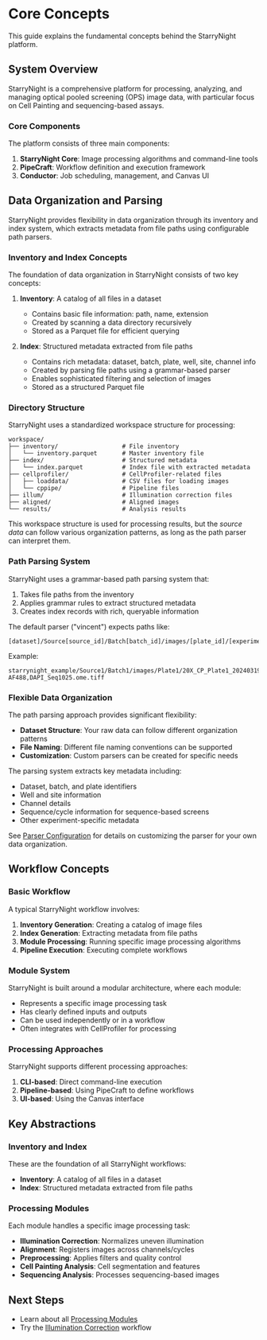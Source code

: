 # Core Concepts

This guide explains the fundamental concepts behind the StarryNight platform.

## System Overview

StarryNight is a comprehensive platform for processing, analyzing, and managing optical pooled screening (OPS) image data, with particular focus on Cell Painting and sequencing-based assays.

### Core Components

The platform consists of three main components:


1. **StarryNight Core**: Image processing algorithms and command-line tools
2. **PipeCraft**: Workflow definition and execution framework
3. **Conductor**: Job scheduling, management, and Canvas UI

## Data Organization and Parsing

StarryNight provides flexibility in data organization through its inventory and index system, which extracts metadata from file paths using configurable path parsers.

### Inventory and Index Concepts

The foundation of data organization in StarryNight consists of two key concepts:

1. **Inventory**: A catalog of all files in a dataset
   - Contains basic file information: path, name, extension
   - Created by scanning a data directory recursively
   - Stored as a Parquet file for efficient querying

2. **Index**: Structured metadata extracted from file paths
   - Contains rich metadata: dataset, batch, plate, well, site, channel info
   - Created by parsing file paths using a grammar-based parser
   - Enables sophisticated filtering and selection of images
   - Stored as a structured Parquet file

### Directory Structure

StarryNight uses a standardized workspace structure for processing:

```
workspace/
├── inventory/                  # File inventory
│   └── inventory.parquet       # Master inventory file
├── index/                      # Structured metadata
│   └── index.parquet           # Index file with extracted metadata
├── cellprofiler/               # CellProfiler-related files
│   ├── loaddata/               # CSV files for loading images
│   └── cppipe/                 # Pipeline files
├── illum/                      # Illumination correction files
├── aligned/                    # Aligned images
└── results/                    # Analysis results
```

This workspace structure is used for processing results, but the *source data* can follow various organization patterns, as long as the path parser can interpret them.

### Path Parsing System

StarryNight uses a grammar-based path parsing system that:

1. Takes file paths from the inventory
2. Applies grammar rules to extract structured metadata
3. Creates index records with rich, queryable information

The default parser ("vincent") expects paths like:

```
[dataset]/Source[source_id]/Batch[batch_id]/images/[plate_id]/[experiment_id]/Well[well_id]_Point[site_id]_[index]_Channel[channels]_Seq[sequence].ome.tiff
```

Example:
```
starrynight_example/Source1/Batch1/images/Plate1/20X_CP_Plate1_20240319_122800_179/WellA2_PointA2_0000_ChannelPhalloAF750,ZO1-AF488,DAPI_Seq1025.ome.tiff
```

### Flexible Data Organization

The path parsing approach provides significant flexibility:

- **Dataset Structure**: Your raw data can follow different organization patterns
- **File Naming**: Different file naming conventions can be supported
- **Customization**: Custom parsers can be created for specific needs

The parsing system extracts key metadata including:
- Dataset, batch, and plate identifiers
- Well and site information
- Channel details
- Sequence/cycle information for sequence-based screens
- Other experiment-specific metadata

See [Parser Configuration](parser-configuration.md) for details on customizing the parser for your own data organization.

## Workflow Concepts

### Basic Workflow

A typical StarryNight workflow involves:

1. **Inventory Generation**: Creating a catalog of image files
2. **Index Generation**: Extracting metadata from file paths
3. **Module Processing**: Running specific image processing algorithms
4. **Pipeline Execution**: Executing complete workflows

### Module System

StarryNight is built around a modular architecture, where each module:

- Represents a specific image processing task
- Has clearly defined inputs and outputs
- Can be used independently or in a workflow
- Often integrates with CellProfiler for processing

### Processing Approaches

StarryNight supports different processing approaches:

1. **CLI-based**: Direct command-line execution
2. **Pipeline-based**: Using PipeCraft to define workflows
3. **UI-based**: Using the Canvas interface

## Key Abstractions

### Inventory and Index

These are the foundation of all StarryNight workflows:

- **Inventory**: A catalog of all files in a dataset
- **Index**: Structured metadata extracted from file paths

### Processing Modules

Each module handles a specific image processing task:

- **Illumination Correction**: Normalizes uneven illumination
- **Alignment**: Registers images across channels/cycles
- **Preprocessing**: Applies filters and quality control
- **Cell Painting Analysis**: Cell segmentation and features
- **Sequencing Analysis**: Processes sequencing-based images

## Next Steps

- Learn about all [Processing Modules](../user/modules.md)
- Try the [Illumination Correction](../user/illumination-correction.md) workflow
